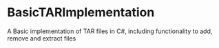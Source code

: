 # BasicTARImplementation
A Basic implementation of TAR files in C#, including functionality to add, remove and extract files
